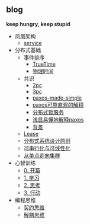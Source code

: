 ## blog

**keep hungry, keep stupid**

* 凤凰架构
  * [service](凤凰架构/service.md)
* 分布式基础
  * 事件排序
    * [TrueTime](分布式基础/事件排序/TrueTime.md)
    * [物理时间](分布式基础/事件排序/物理时间.markdown)
  * 共识
    * [2pc](分布式基础/共识/2pc.md)
    * [3pc](分布式基础/共识/3pc.md)
    * [paxos-made-simple](分布式基础/共识/paxos-made-simple.md)
    * [paxos可靠直观的解释](分布式基础/共识/paxos可靠直观的解释.md)
    * [分布式锁服务](分布式基础/共识/分布式锁服务.md)
    * [浅显易懂地解释paxos](分布式基础/共识/浅显易懂地解释paxos.md)
    * [背景](分布式基础/共识/背景.md)
  * [Lease](分布式基础/Lease.md)
  * [分布式系统设计原则](分布式基础/分布式系统设计原则.md)
  * [可串行化与可线性化](分布式基础/可串行化与可线性化.md)
  * [从单点走向集群](分布式基础/从单点走向集群.md)
* 心智训练
  * [0. 开篇](心智训练/0.开篇.md)
  * [1. 学习](心智训练/1.学习.md)
  * [2. 思考](心智训练/2.思考.md)
  * [3. 行动](心智训练/3.行动.md)
* 编程思维
  * [契约思维](编程思维/契约思维.md)
  * [解耦思维](编程思维/解耦思维.md)

